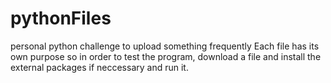 # pythonFiles
personal python challenge to upload something frequently
Each file has its own purpose so in order to test the program, download a file and install the external packages if neccessary and run it.
